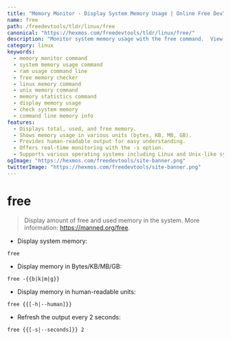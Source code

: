 ```yaml
---
title: "Memory Monitor - Display System Memory Usage | Online Free DevTools by Hexmos"
name: free
path: /freedevtools/tldr/linux/free
canonical: "https://hexmos.com/freedevtools/tldr/linux/free/"
description: "Monitor system memory usage with the free command.  View free and used RAM,  easily check memory statistics in various units. Free online tool, no registration required."
category: linux
keywords:
  - memory monitor command
  - system memory usage command
  - ram usage command line
  - free memory checker
  - linux memory command
  - unix memory command
  - memory statistics command
  - display memory usage
  - check system memory
  - command line memory info
features:
  - Displays total, used, and free memory.
  - Shows memory usage in various units (bytes, KB, MB, GB).
  - Provides human-readable output for easy understanding.
  - Offers real-time monitoring with the -s option.
  - Supports various operating systems including Linux and Unix-like systems.
ogImage: "https://hexmos.com/freedevtools/site-banner.png"
twitterImage: "https://hexmos.com/freedevtools/site-banner.png"
---
```


# free

> Display amount of free and used memory in the system.
> More information: <https://manned.org/free>.

- Display system memory:

`free`

- Display memory in Bytes/KB/MB/GB:

`free -{{b|k|m|g}}`

- Display memory in human-readable units:

`free {{[-h|--human]}}`

- Refresh the output every 2 seconds:

`free {{[-s|--seconds]}} 2`
